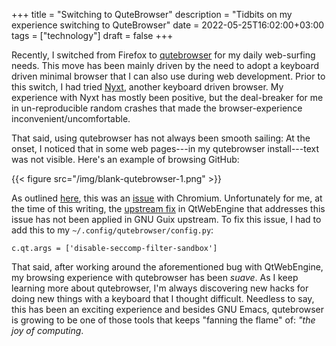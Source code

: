 +++
title = "Switching to QuteBrowser"
description = "Tidbits on my experience switching to QuteBrowser"
date = 2022-05-25T16:02:00+03:00
tags = ["technology"]
draft = false
+++

Recently, I switched from Firefox to [qutebrowser](https://www.qutebrowser.org/)
for my daily web-surfing needs. This move has been
mainly driven by the need to adopt a keyboard
driven minimal browser that I can also use during
web development. Prior to this switch, I had tried
[Nyxt](https://nyxt.atlas.engineer/), another keyboard driven browser. My
experience with Nyxt has mostly been positive, but
the deal-breaker for me in un-reproducible random
crashes that made the browser-experience
inconvenient/uncomfortable.

That said, using qutebrowser has not always been
smooth sailing: At the onset, I noticed that in
some web pages---in my qutebrowser install---text
was not visible. Here's an example of browsing
GitHub:

{{< figure src="/img/blank-qutebrowser-1.png" >}}

As outlined [here](https://github.com/qutebrowser/qutebrowser/issues/6942), this was an [issue](https://bugs.chromium.org/p/chromium/issues/detail?id=1164975) with
Chromium. Unfortunately for me, at the time of
this writing, the [upstream fix](https://codereview.qt-project.org/c/qt/qtwebengine-chromium/+/374232) in QtWebEngine that
addresses this issue has not been applied in GNU
Guix upstream. To fix this issue, I had to add
this to my `~/.config/qutebrowser/config.py`:

```text
c.qt.args = ['disable-seccomp-filter-sandbox']
```

That said, after working around the aforementioned
bug with QtWebEngine, my browsing experience with
qutebrowser has been _suave_. As I keep learning
more about qutebrowser, I'm always discovering new
hacks for doing new things with a keyboard that I
thought difficult. Needless to say, this has been
an exciting experience and besides GNU Emacs,
qutebrowser is growing to be one of those tools
that keeps "fanning the flame" of: _"the joy of
computing_.
